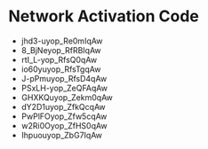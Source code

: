 # Network Activation Code
* jhd3-uyop_Re0mIqAw
* 8_BjNeyop_RfRBIqAw
* rtI_L-yop_RfsQ0qAw
* io60yuyop_RfsTgqAw
* J-pPmuyop_RfsD4qAw
* PSxLH-yop_ZeQFAqAw
* GHXKQuyop_Zekm0qAw
* dY2D1uyop_ZfkQcqAw
* PwPlFOyop_Zfw5cqAw
* w2Ri0Oyop_ZfHS0qAw
* Ihpuouyop_ZbG7IqAw